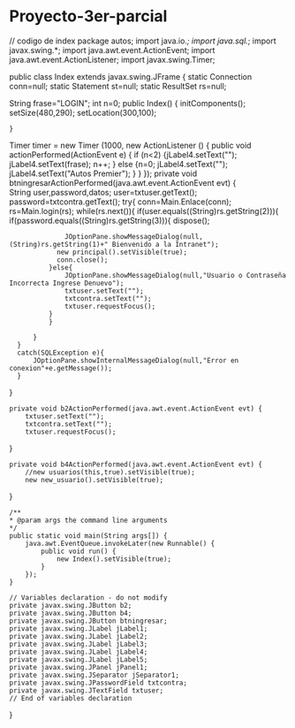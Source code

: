 # Proyecto-3er-parcial
// codigo de index
package autos;
import java.io.*;
import java.sql.*;
import javax.swing.*;
import java.awt.event.ActionEvent;
import java.awt.event.ActionListener;
import javax.swing.Timer;

public class Index extends javax.swing.JFrame {
static Connection conn=null;
static Statement st=null;
static ResultSet rs=null;


String frase="LOGIN";
     int n=0;
    public Index() {
        initComponents();
        setSize(480,290);
        setLocation(300,100);

    }
   Timer timer = new Timer (1000, new ActionListener ()
{
    public void actionPerformed(ActionEvent e)
    {
     if (n<2)
     {jLabel4.setText("");
      jLabel4.setText(frase);
      n++;
     }
     else
     {n=0;
       jLabel4.setText("");
      jLabel4.setText("Autos Premier");
     }
    }
});
   private void btningresarActionPerformed(java.awt.event.ActionEvent evt) {                                            
        String user,password,datos;
       user=txtuser.getText();
       password=txtcontra.getText();
      try{
          conn=Main.Enlace(conn);
          rs=Main.login(rs);
          while(rs.next()){
              if(user.equals((String)rs.getString(2))){
                   if(password.equals((String)rs.getString(3))){
                  dispose();

                  JOptionPane.showMessageDialog(null,(String)rs.getString(1)+" Bienvenido a la Intranet");
                new principal().setVisible(true);
                conn.close();
              }else{
                  JOptionPane.showMessageDialog(null,"Usuario o Contraseña Incorrecta Ingrese Denuevo");
                  txtuser.setText("");
                  txtcontra.setText("");
                  txtuser.requestFocus();
              }
              }

          }
      }
      catch(SQLException e){
          JOptionPane.showInternalMessageDialog(null,"Error en conexion"+e.getMessage());
      }
}                                           

    private void b2ActionPerformed(java.awt.event.ActionEvent evt) {                                   
        txtuser.setText("");
        txtcontra.setText("");
        txtuser.requestFocus();
}                                  

    private void b4ActionPerformed(java.awt.event.ActionEvent evt) {                                   
        //new usuarios(this,true).setVisible(true);
        new new_usuario().setVisible(true);
}                                  

    /**
    * @param args the command line arguments
    */
    public static void main(String args[]) {
        java.awt.EventQueue.invokeLater(new Runnable() {
            public void run() {
                new Index().setVisible(true);
            }
        });
    }

    // Variables declaration - do not modify                     
    private javax.swing.JButton b2;
    private javax.swing.JButton b4;
    private javax.swing.JButton btningresar;
    private javax.swing.JLabel jLabel1;
    private javax.swing.JLabel jLabel2;
    private javax.swing.JLabel jLabel3;
    private javax.swing.JLabel jLabel4;
    private javax.swing.JLabel jLabel5;
    private javax.swing.JPanel jPanel1;
    private javax.swing.JSeparator jSeparator1;
    private javax.swing.JPasswordField txtcontra;
    private javax.swing.JTextField txtuser;
    // End of variables declaration                   

}

       
